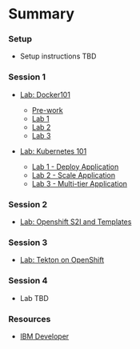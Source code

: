 # Summary

<!-- Rules of SUMMARY.md are here: https://docs.gitbook.com/integrations/github/content-configuration#summary -->
<!-- All headings MUST be THREE hashmarks (###) -->
<!-- Indented bullets (4 spaces) will make the first line be a section -->

### Setup

* Setup instructions TBD

### Session 1

* [Lab: Docker101](generatedContent/docker101/README.md)
    * [Pre-work](generatedContent/docker101/lab-0/README.md)
    * [Lab 1](generatedContent/docker101/lab-1/README.md)
    * [Lab 2](generatedContent/docker101/lab-2/README.md)
    * [Lab 3](generatedContent/docker101/lab-3/README.md)

* [Lab: Kubernetes 101](generatedContent/kube101/README.md)
    * [Lab 1 - Deploy Application](generatedContent/kube101/Lab1/README.md)
    * [Lab 2 - Scale Application](generatedContent/kube101/Lab2/README.md)
    * [Lab 3 - Multi-tier Application](generatedContent/kube101/Lab3/README.md)
    
### Session 2
* [Lab: Openshift S2I and Templates](generatedContent/app-modernization-openshift-s2i-templates-lab-shared/README.md)

### Session 3

* [Lab: Tekton on OpenShift](generatedContent/tekton-tutorial-openshift/README.md)

### Session 4

* Lab TBD

### Resources

* [IBM Developer](https://developer.ibm.com)